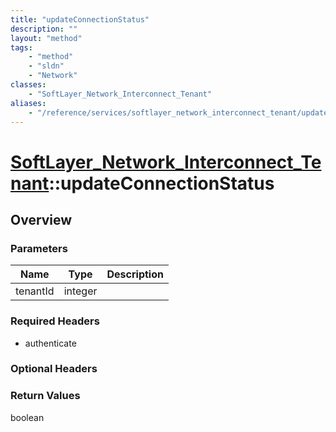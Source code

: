 ```yaml
---
title: "updateConnectionStatus"
description: ""
layout: "method"
tags:
    - "method"
    - "sldn"
    - "Network"
classes:
    - "SoftLayer_Network_Interconnect_Tenant"
aliases:
    - "/reference/services/softlayer_network_interconnect_tenant/updateConnectionStatus"
---
```

# [SoftLayer_Network_Interconnect_Tenant](/reference/services/SoftLayer_Network_Interconnect_Tenant)::updateConnectionStatus




## Overview 


### Parameters 
|Name | Type | Description |
| --- | --- | --- |
|tenantId| integer| |


### Required Headers
* authenticate

### Optional Headers

### Return Values
boolean

